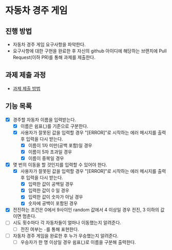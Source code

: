 # 자동차 경주 게임
## 진행 방법
* 자동차 경주 게임 요구사항을 파악한다.
* 요구사항에 대한 구현을 완료한 후 자신의 github 아이디에 해당하는 브랜치에 Pull Request(이하 PR)를 통해 과제를 제출한다.

## 과제 제출 과정
* [과제 제출 방법](https://github.com/next-step/nextstep-docs/tree/master/precourse)

## 기능 목록
* [X] 경주할 자동차 이름을 입력받는다.
    * [X] 이름은 쉼표(,)를 기준으로 구분한다.
    * [X] 사용자가 잘못된 값을 입력할 경우 "[ERROR]"로 시작하는 에러 메시지를 출력 후 입력을 다시 받는다.
        * [X] 이름이 1자 미만(공백 포함)일 경우
        * [X] 이름이 5자 초과일 경우
        * [X] 이름이 중복일 경우
* [X] 몆 번의 이동을 할 것인지를 입력할 수 있어야 한다.
    * [X] 사용자가 잘못된 값을 입력할 경우 "[ERROR]"로 시작하는 에러 메시지를 출력 후 입력을 다시 받는다.
        * [X] 입력한 값이 공백일 경우
        * [X] 입력한 값이 0 일 경우
        * [X] 입력한 값이 숫자가 아닐 경우
        * [X] 숫자에 공백이 포함된 경우
* [X] 전진하는 조건은 0에서 9사이인 random 값에서 4 이상일 경우 전진, 3 이하의 값이면 멈춘다.
* [ ] 시도 횟수마다 각 자동차들이 얼마나 이동했는지 알려준다.
    * [ ] 전진 여부는 `-`를 통해 표현한다.
* [ ] 자동차 경주 게임을 완료한 후 누가 우승했는지 알려준다.
    * [ ] 우승자가 한 명 이상일 경우 쉼표(,)로 이름을 구분해 출력한다.
